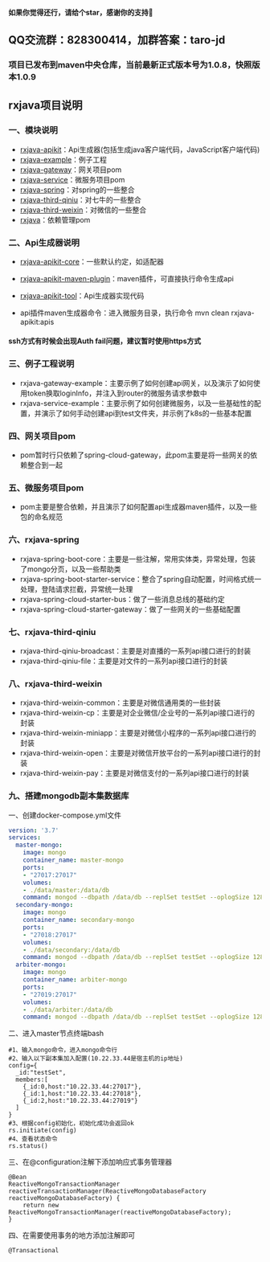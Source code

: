 #### 如果你觉得还行，请给个star，感谢你的支持🙏
## QQ交流群：828300414，加群答案：taro-jd

### 项目已发布到maven中央仓库，当前最新正式版本号为1.0.8，快照版本1.0.9

## rxjava项目说明

### 一、模块说明

- [rxjava-apikit](https://mvnrepository.com/artifact/org.rxjava/rxjava-apikit)：Api生成器(包括生成java客户端代码，JavaScript客户端代码)
- [rxjava-example](https://mvnrepository.com/artifact/org.rxjava/rxjava-example)：例子工程
- [rxjava-gateway](https://mvnrepository.com/artifact/org.rxjava/rxjava-gateway)：网关项目pom
- [rxjava-service](https://mvnrepository.com/artifact/org.rxjava/rxjava-service)：微服务项目pom
- [rxjava-spring](https://mvnrepository.com/artifact/org.rxjava/rxjava-spring)：对spring的一些整合
- [rxjava-third-qiniu](https://mvnrepository.com/artifact/org.rxjava/rxjava-third-qiniu)：对七牛的一些整合
- [rxjava-third-weixin](https://mvnrepository.com/artifact/org.rxjava/rxjava-third-weixin)：对微信的一些整合
- [rxjava](https://mvnrepository.com/artifact/org.rxjava/rxjava)：依赖管理pom 

### 二、Api生成器说明

- [rxjava-apikit-core](https://mvnrepository.com/artifact/org.rxjava/rxjava-apikit-core)：一些默认约定，如适配器
- [rxjava-apikit-maven-plugin](https://mvnrepository.com/artifact/org.rxjava/rxjava-apikit-maven-plugin)：maven插件，可直接执行命令生成api
- [rxjava-apikit-tool](https://mvnrepository.com/artifact/org.rxjava/rxjava-apikit-tool)：Api生成器实现代码

- api插件maven生成器命令：进入微服务目录，执行命令 mvn clean rxjava-apikit:apis

#### ssh方式有时候会出现Auth fail问题，建议暂时使用https方式

### 三、例子工程说明

- rxjava-gateway-example：主要示例了如何创建api网关，以及演示了如何使用token换取loginInfo，并注入到router的微服务请求参数中
- rxjava-service-example：主要示例了如何创建微服务，以及一些基础性的配置，并演示了如何手动创建api到test文件夹，并示例了k8s的一些基本配置

### 四、网关项目pom

- pom暂时行只依赖了spring-cloud-gateway，此pom主要是将一些网关的依赖整合到一起

### 五、微服务项目pom

- pom主要是整合依赖，并且演示了如何配置api生成器maven插件，以及一些包的命名规范

### 六、rxjava-spring

- rxjava-spring-boot-core：主要是一些注解，常用实体类，异常处理，包装了mongo分页，以及一些帮助类
- rxjava-spring-boot-starter-service：整合了spring自动配置，时间格式统一处理，登陆请求拦截，异常统一处理
- rxjava-spring-cloud-starter-bus：做了一些消息总线的基础约定
- rxjava-spring-cloud-starter-gateway：做了一些网关的一些基础配置

### 七、rxjava-third-qiniu

- rxjava-third-qiniu-broadcast：主要是对直播的一系列api接口进行的封装
- rxjava-third-qiniu-file：主要是对文件的一系列api接口进行的封装

### 八、rxjava-third-weixin

- rxjava-third-weixin-common：主要是对微信通用类的一些封装
- rxjava-third-weixin-cp：主要是对企业微信/企业号的一系列api接口进行的封装
- rxjava-third-weixin-miniapp：主要是对微信小程序的一系列api接口进行的封装
- rxjava-third-weixin-open：主要是对微信开放平台的一系列api接口进行的封装
- rxjava-third-weixin-pay：主要是对微信支付的一系列api接口进行的封装

### 九、搭建mongodb副本集数据库

一、创建docker-compose.yml文件

```yaml
version: '3.7'
services:
  master-mongo:
    image: mongo
    container_name: master-mongo
    ports:
    - "27017:27017"
    volumes:
    - ./data/master:/data/db
    command: mongod --dbpath /data/db --replSet testSet --oplogSize 128
  secondary-mongo:
    image: mongo
    container_name: secondary-mongo
    ports:
    - "27018:27017"
    volumes:
    - ./data/secondary:/data/db
    command: mongod --dbpath /data/db --replSet testSet --oplogSize 128
  arbiter-mongo:
    image: mongo
    container_name: arbiter-mongo
    ports:
    - "27019:27017"
    volumes:
    - ./data/arbiter:/data/db
    command: mongod --dbpath /data/db --replSet testSet --oplogSize 128
```

二、进入master节点终端bash

```shell script
#1、输入mongo命令，进入mongo命令行
#2、输入以下副本集加入配置(10.22.33.44是宿主机的ip地址)
config={
  _id:"testSet",
  members:[
    {_id:0,host:"10.22.33.44:27017"},
    {_id:1,host:"10.22.33.44:27018"},
    {_id:2,host:"10.22.33.44:27019"}
  ]
}
#3、根据config初始化，初始化成功会返回ok
rs.initiate(config)
#4、查看状态命令
rs.status()
```

三、在@configuration注解下添加响应式事务管理器

```text
@Bean
ReactiveMongoTransactionManager reactiveTransactionManager(ReactiveMongoDatabaseFactory reactiveMongoDatabaseFactory) {
    return new ReactiveMongoTransactionManager(reactiveMongoDatabaseFactory);
}
```

四、在需要使用事务的地方添加注解即可

```text
@Transactional
```